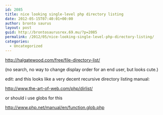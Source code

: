 ```yaml
---
id: 2085
title: nice looking single-level php directory listing
date: 2012-05-15T07:40:01+00:00
author: bronto saurus
layout: post
guid: http://brontosaurusrex.69.mu/?p=2085
permalink: /2012/05/nice-looking-single-level-php-directory-listing/
categories:
  - Uncategorized
---
```

<http://halgatewood.com/free/file-directory-list/>

(no search, no way to change display order for an end user, but looks cute.)

edit: and this looks like a very decent recursive directory listing manual:
  
<http://www.the-art-of-web.com/php/dirlist/>
  
or should i use globs for this
  
<http://www.php.net/manual/en/function.glob.php>